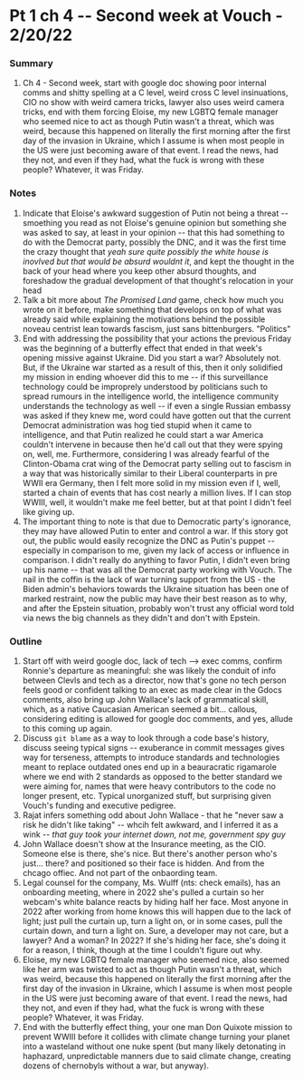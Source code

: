 # Pt 1 ch 4 -- Second week at Vouch - 2/20/22

### Summary

1. Ch 4 - Second week, start with google doc showing poor internal comms and shitty spelling at a C level, weird cross C level insinuations, CIO no show with weird camera tricks, lawyer also uses weird camera tricks, end with them forcing Eloise, my new LGBTQ female manager who seemed nice to act as though Putin wasn't a threat, which was weird, because this happened on literally the first morning after the first day of the invasion in Ukraine, which I assume is when most people in the US were just becoming aware of that event. I read the news, had they not, and even if they had, what the fuck is wrong with these people? Whatever, it was Friday. 

### Notes

1. Indicate that Eloise's awkward suggestion of Putin not being a threat -- smoething you read as not Eloise's genuine opinion but something she was asked to say, at least in your opinion -- that this had something to do with the Democrat party, possibly the DNC, and it was the first time the crazy thought that _yeah sure quite possibly the white house is inovlved but that would be absurd wouldnt it_, and kept the thought in the back of your head where you keep other absurd thoughts, and foreshadow the gradual development of that thought's relocation in your head
1. Talk a bit more about _The Promised Land_ game, check how much you wrote on it before, make something that develops on top of what was already said while explaining the motivations behind the possible noveau centrist lean towards fascism, just sans bittenburgers. "Politics"
1. End with addressing the possibility that your actions the previous Friday was the beginning of a butterfly effect that ended in that week's opening missive against Ukraine. Did you start a war? Absolutely not. But, if the Ukraine war started as a result of this, then it only solidified my mission in ending whoever did this to me -- if this surveillance technology could be improprely understood by politicians such to spread rumours in the intelligence world, the intelligence community understands the technology as well -- if even a single Russian embassy was asked if they knew me, word could have gotten out that the current Democrat administration was hog tied stupid when it came to intelligence, and that Putin realized he could start a war America couldn't intervene in because then he'd call out that they were spying on, well, me. Furthermore, considering I was already fearful of the Clinton-Obama crat wing of the Democrat party selling out to fascism in a way that was historically similar to their Liberal counterparts in pre WWII era Germany, then I felt more solid in my mission even if I, well, started a chain of events that has cost nearly a million lives. If I can stop WWIII, well, it wouldn't make me feel better, but at that point I didn't feel like giving up.
1. The important thing to note is that due to Democratic party's ignorance, they may have allowed Putin to enter and control a war. If this story got out, the public would easily recognize the DNC as Putin's puppet -- especially in comparison to me, given my lack of access or influence in comparison. I didn't really do anything to favor Putin, I didn't even bring up his name -- that was all the Democrat party working with Vouch. The nail in the coffin is the lack of war turning support from the US - the Biden admin's behaviors towards the Ukraine situation has been one of marked restraint, now the public may have their best reason as to why, and after the Epstein situation, probably won't trust any official word told via news the big channels as they didn't and don't with Epstein.

### Outline

1. Start off with weird google doc, lack of tech --> exec comms, confirm Ronnie's departure as meaningful: she was likely the conduit of info between Clevls and tech as a director, now that's gone no tech person feels good or confident talking to an exec as made clear in the Gdocs comments, also bring up John Wallace's lack of grammatical skill, which, as a native Caucasian American seemed a bit... callous, considering editing is allowed for google doc comments, and yes, allude to this coming up again.
1. Discuss `git blame` as a way to look through a code base's history, discuss seeing typical signs -- exuberance in commit messages gives way for terseness, attempts to introduce standards and technologies meant to replace outdated ones end up in a beauracratic rigamarole where we end with 2 standards as opposed to the better standard we were aiming for, names that were heavy contributors to the code no longer present, etc. Typical unorganized stuff, but surprising given Vouch's funding and executive pedigree.
1. Rajat infers something odd about John Wallace - that he "never saw a risk he didn't like taking" -- whcih felt awkward, and I inferred it as a wink -- _that guy took your internet down, not me, government spy guy_
1. John Wallace doesn't show at the Insurance meeting, as the CIO. Someone else is there, she's nice. But there's another person who's just... there? and positioned so their face is hidden. And from the chcago offiec. And not part of the onbaording team.
1. Legal counsel for the company, Ms. Wulff (nts: check emails), has an onboarding meeting, where in 2022 she's pulled a curtain so her webcam's white balance reacts by hiding half her face. Most anyone in 2022 after working from home knows this will happen due to the lack of light; just pull the curtain up, turn a light on, or in some cases, pull the curtain down, and turn a light on. Sure, a developer may not care, but a lawyer? And a woman? In 2022? If she's hiding her face, she's doing it for a reason, I think, though at the time I couldn't figure out why.
1. Eloise, my new LGBTQ female manager who seemed nice, also seemed like her arm was twisted to act as though Putin wasn't a threat, which was weird, because this happened on literally the first morning after the first day of the invasion in Ukraine, which I assume is when most people in the US were just becoming aware of that event. I read the news, had they not, and even if they had, what the fuck is wrong with these people? Whatever, it was Friday.
1. End with the butterfly effect thing, your one man Don Quixote mission to prevent WWIII before it collides with climate change turning your planet into a wasteland without one nuke spent (but many likely detonating in haphazard, unpredictable manners due to said climate change, creating dozens of chernobyls without a war, but anyway).
